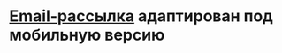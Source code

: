#   [Email-рассылкa](https://angelkrylova.github.io/CompanyMirVracha/) адаптирован под мобильную версию

